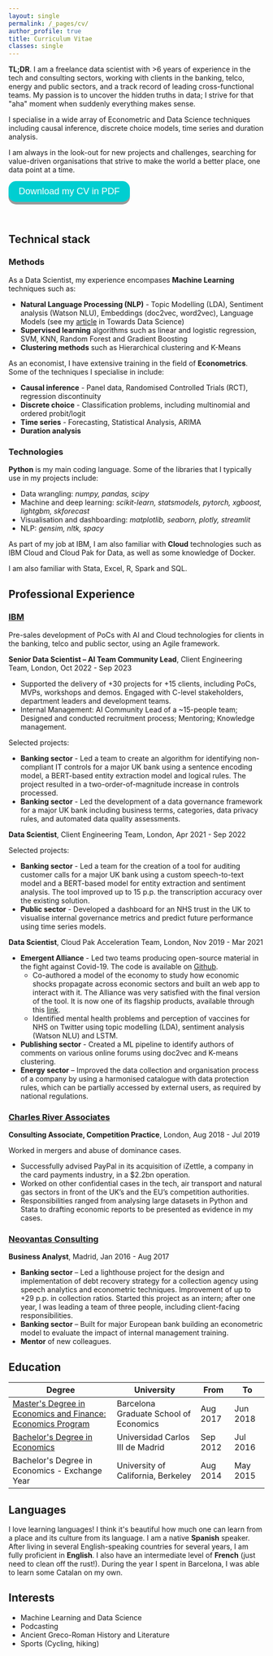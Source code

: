 ```yaml
---
layout: single
permalink: /_pages/cv/
author_profile: true
title: Curriculum Vitae
classes: single
---
```


**TL;DR**. I am a freelance data scientist with >6 years of experience in the tech and consulting sectors, working with clients in the banking, telco, energy and public sectors, and a track record of leading cross-functional teams. My passion is to uncover the hidden truths in data; I strive for that "aha" moment when suddenly everything makes sense.

I specialise in a wide array of Econometric and Data Science techniques including causal inference, discrete choice models, time series and duration analysis. 

I am always in the look-out for new projects and challenges, searching for value-driven organisations that strive to make the world a better place, one data point at a time. 

<style>
.button {
  display: inline-block;
  padding: 10px 20px;
  font-size: 18px;
  cursor: pointer;
  text-align: center;
  text-decoration: none;
  outline: none;
  color: #fff;
  background-color: #00CED1;
  border: none;
  border-radius: 15px;
  box-shadow: 0 5px #999;
}

.button:hover {background-color: #00CED1} 

.button:active {
  background-color: #00CED1;
  /* box-shadow: 0 5px #666; */
  transform: translateY(4px);
}
</style>

<button class="button" onclick="location.href='https://alvarocorrales.github.io/assets/images/ACC_CV_052024.pdf'" type="button">Download my CV in PDF</button>

<br>

## Technical stack
### Methods
As a Data Scientist, my experience encompases **Machine Learning** techniques such as:
- **Natural Language Processing (NLP)** - Topic Modelling (LDA), Sentiment analysis (Watson NLU), Embeddings (doc2vec, word2vec), Language Models (see my [article](https://towardsdatascience.com/assyrian-or-babylonian-language-identification-in-cuneiform-texts-4f15a14a5d70) in Towards Data Science)
- **Supervised learning** algorithms such as linear and logistic regression, SVM, KNN, Random Forest and Gradient Boosting
- **Clustering methods** such as Hierarchical clustering and K-Means

As an economist, I have extensive training in the field of **Econometrics**. Some of the techniques I specialise in include:
- **Causal inference** - Panel data, Randomised Controlled Trials (RCT), regression discontinuity
- **Discrete choice** - Classification problems, including multinomial and ordered probit/logit
- **Time series** - Forecasting, Statistical Analysis, ARIMA
- **Duration analysis**

### Technologies
**Python** is my main coding language. Some of the libraries that I typically use in my projects include:
- Data wrangling: *numpy, pandas, scipy*
- Machine and deep learning: *scikit-learn, statsmodels, pytorch, xgboost, lightgbm, skforecast*
- Visualisation and dashboarding: *matplotlib, seaborn, plotly, streamlit*
- NLP: *gensim, nltk, spacy*

As part of my job at IBM, I am also familiar with **Cloud** technologies such as IBM Cloud and Cloud Pak for Data, as well as some knowledge of Docker. 

I am also familiar with Stata, Excel, R, Spark and SQL. 

## Professional Experience
### [IBM](https://www.ibm.com/client-engineering)
Pre-sales development of PoCs with AI and Cloud technologies for clients in the banking, telco and public sector, using an Agile framework.

**Senior Data Scientist – AI Team Community Lead**, Client Engineering Team, London, Oct 2022 - Sep 2023

- Supported the delivery of +30 projects for +15 clients, including PoCs, MVPs, workshops and demos. Engaged with C-level stakeholders, department leaders and development teams.
- Internal Management: AI Community Lead of a ~15-people team; Designed and conducted recruitment process; Mentoring; Knowledge management.

Selected projects:
- **Banking sector** - Led a team to create an algorithm for identifying non-compliant IT controls for a major UK bank using a sentence encoding model, a BERT-based entity extraction model and logical rules. The project resulted in a two-order-of-magnitude increase in controls processed.
- **Banking sector** - Led the development of a data governance framework for a major UK bank including business terms, categories, data privacy rules, and automated data quality assessments.


**Data Scientist**, Client Engineering Team, London, Apr 2021 - Sep 2022

Selected projects:
- **Banking sector** - Led a team for the creation of a tool for auditing customer calls for a major UK bank using a custom speech-to-text model and a BERT-based model for entity extraction and sentiment analysis. The tool improved up to 15 p.p. the transcription accuracy over the existing solution.
- **Public sector** - Developed a dashboard for an NHS trust in the UK to visualise internal governance metrics and predict future performance using time series models. 


**Data Scientist**, Cloud Pak Acceleration Team, London, Nov 2019 - Mar 2021
- **Emergent Alliance** -  Led two teams producing open-source material in the fight against Covid-19. The code is available on [Github](https://github.com/emergent-analytics/workstreams).
  - Co-authored a model of the economy to study how economic shocks propagate across economic sectors and built an web app to interact with it. The Alliance was very satisfied with the final version of the tool. It is now one of its flagship products, available through this [link](https://emergentalliance.org/products-and-services/economic-engine/). 
  - Identified mental health problems and perception of vaccines for NHS on Twitter using topic modelling (LDA), sentiment analysis (Watson NLU) and LSTM.
- **Publishing sector** - Created a ML pipeline to identify authors of comments on various online forums using doc2vec and K-means clustering.
- **Energy sector** – Improved the data collection and organisation process of a company by using a harmonised catalogue with data protection rules, which can be partially accessed by external users, as required by national regulations.

### [Charles River Associates](https://ecp.crai.com/) 
**Consulting Associate, Competition Practice**, London, Aug 2018 - Jul 2019 

Worked in mergers and abuse of dominance cases.
- Successfully advised PayPal in its acquisition of iZettle, a company in the card payments industry, in a $2.2bn operation.
- Worked on other confidential cases in the tech, air transport and natural gas sectors in front of the UK’s and the EU’s competition authorities. 
- Responsibilities ranged from analysing large datasets in Python and Stata to drafting economic reports to be presented as evidence in my cases.

### [Neovantas Consulting](https://www.neovantas.com/en/home/)
**Business Analyst**, Madrid, Jan 2016 - Aug 2017 

- **Banking sector** – Led a lighthouse project for the design and implementation of debt recovery strategy for a collection agency using speech analytics and econometric techniques. Improvement of up to +29 p.p. in collection ratios. Started this project as an intern; after one year, I was leading a team of three people, including client-facing responsibilities. 
- **Banking sector** – Built for major European bank building an econometric model to evaluate the impact of internal management training.
- **Mentor** of new colleagues.


## Education

| Degree | University | From | To |
| --- | --- | --- | --- |
| [Master's Degree in Economics and Finance: Economics Program](https://barcelonagse.eu/study/masters-programs/economics) | Barcelona Graduate School of Economics | Aug 2017 | Jun 2018 |
| [Bachelor's Degree in Economics](https://www.uc3m.es/bachelor-degree/economy) | Universidad Carlos III de Madrid | Sep 2012 | Jul 2016 |
| Bachelor's Degree in Economics - Exchange Year | University of California, Berkeley | Aug 2014 | May 2015 |


## Languages
I love learning languages! I think it's beautiful how much one can learn from a place and its culture from its language. I am a native **Spanish** speaker. After living in several English-speaking countries for several years, I am fully proficient in **English**. I also have an intermediate level of **French** (just need to clean off the rust!). During the year I spent in Barcelona, I was able to learn some Catalan on my own.


## Interests
- Machine Learning and Data Science
- Podcasting
- Ancient Greco-Roman History and Literature
- Sports (Cycling, hiking)

